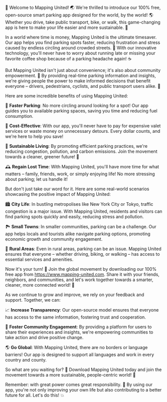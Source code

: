 🎉 Welcome to Mapping United! 🌏 We're thrilled to introduce our 100% free, open-source smart parking app designed for the world, by the world! 🌎 Whether you drive, take public transport, bike, or walk, this game-changing app is here to make your life easier and more sustainable. 🚀

In a world where time is money, Mapping United is the ultimate timesaver. Our app helps you find parking spots faster, reducing frustration and stress caused by endless circling around crowded streets. 💪 With our innovative technology, you'll never have to worry about running late or missing your favorite coffee shop because of a parking headache again! ☕️

But Mapping United isn't just about convenience; it's also about community empowerment. 🌈 By providing real-time parking information and insights, we're giving people the power to make informed decisions that benefit everyone – drivers, pedestrians, cyclists, and public transport users alike. 🤝

Here are some incredible benefits of using Mapping United:

🚗 **Faster Parking**: No more circling around looking for a spot! Our app guides you to available parking spaces, saving you time and reducing fuel consumption.

💸 **Cost-Effective**: With our app, you'll never have to pay for expensive valet services or waste money on unnecessary detours. Every dollar counts, and we're here to help you save!

🌟 **Sustainable Living**: By promoting efficient parking practices, we're reducing congestion, pollution, and carbon emissions. Join the movement towards a cleaner, greener future! 🌿

🕰️ **Regain Lost Time**: With Mapping United, you'll have more time for what matters – family, friends, work, or simply enjoying life! No more stressing about parking; let us handle it!

But don't just take our word for it. Here are some real-world scenarios showcasing the positive impact of Mapping United:

🏙️ **City Life**: In bustling metropolises like New York City or Tokyo, traffic congestion is a major issue. With Mapping United, residents and visitors can find parking spots quickly and easily, reducing stress and pollution.

🏞️ **Small Towns**: In smaller communities, parking can be a challenge. Our app helps locals and tourists alike navigate parking options, promoting economic growth and community engagement.

🌳 **Rural Areas**: Even in rural areas, parking can be an issue. Mapping United ensures that everyone – whether driving, biking, or walking – has access to essential services and amenities.

Now it's your turn! 🎉 Join the global movement by downloading our 100% free app from https://www.mapping-united.com. Share it with your friends, neighbors, and communities, and let's work together towards a smarter, cleaner, more connected world! 🌟

As we continue to grow and improve, we rely on your feedback and support. Together, we can:

📈 **Increase Transparency**: Our open-source model ensures that everyone has access to the same information, fostering trust and cooperation.

💪 **Foster Community Engagement**: By providing a platform for users to share their experiences and insights, we're empowering communities to take action and drive positive change.

🌎 **Go Global**: With Mapping United, there are no borders or language barriers! Our app is designed to support all languages and work in every country and county.

So what are you waiting for? 🎉 Download Mapping United today and join the movement towards a more sustainable, people-centric world! 🌟

Remember: with great power comes great responsibility. 💪 By using our app, you're not only improving your own life but also contributing to a better future for all. Let's do this! 💥